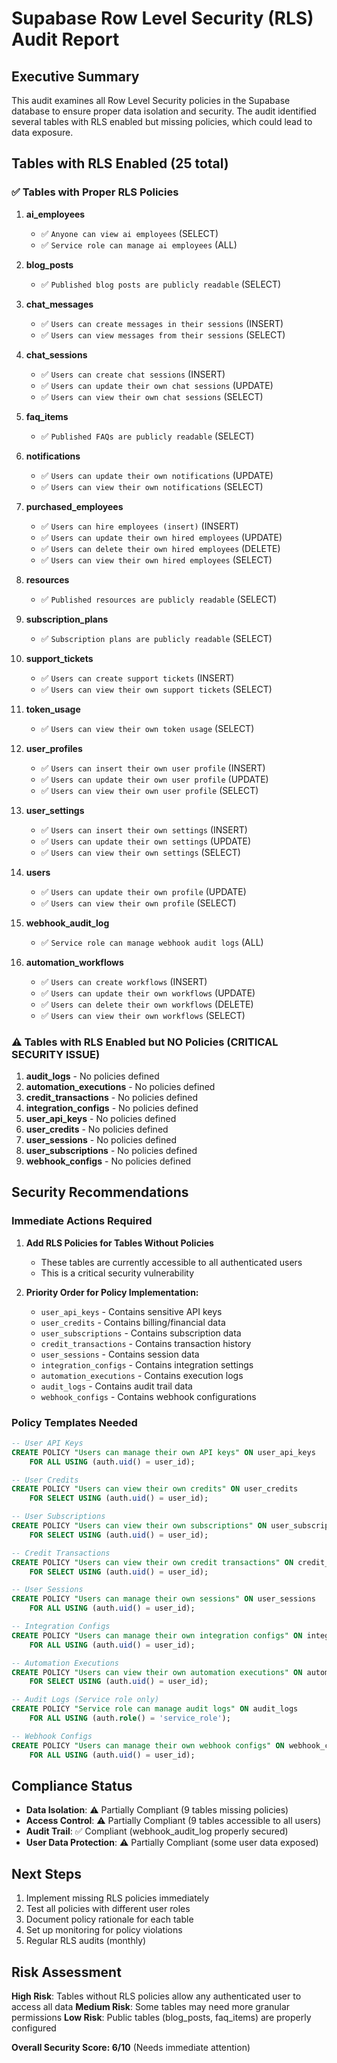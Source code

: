 # Supabase Row Level Security (RLS) Audit Report

## Executive Summary

This audit examines all Row Level Security policies in the Supabase database to ensure proper data isolation and security. The audit identified several tables with RLS enabled but missing policies, which could lead to data exposure.

## Tables with RLS Enabled (25 total)

### ✅ Tables with Proper RLS Policies

1. **ai_employees**
   - ✅ `Anyone can view ai employees` (SELECT)
   - ✅ `Service role can manage ai employees` (ALL)

2. **blog_posts**
   - ✅ `Published blog posts are publicly readable` (SELECT)

3. **chat_messages**
   - ✅ `Users can create messages in their sessions` (INSERT)
   - ✅ `Users can view messages from their sessions` (SELECT)

4. **chat_sessions**
   - ✅ `Users can create chat sessions` (INSERT)
   - ✅ `Users can update their own chat sessions` (UPDATE)
   - ✅ `Users can view their own chat sessions` (SELECT)

5. **faq_items**
   - ✅ `Published FAQs are publicly readable` (SELECT)

6. **notifications**
   - ✅ `Users can update their own notifications` (UPDATE)
   - ✅ `Users can view their own notifications` (SELECT)

7. **purchased_employees**
   - ✅ `Users can hire employees (insert)` (INSERT)
   - ✅ `Users can update their own hired employees` (UPDATE)
   - ✅ `Users can delete their own hired employees` (DELETE)
   - ✅ `Users can view their own hired employees` (SELECT)

8. **resources**
   - ✅ `Published resources are publicly readable` (SELECT)

9. **subscription_plans**
   - ✅ `Subscription plans are publicly readable` (SELECT)

10. **support_tickets**
    - ✅ `Users can create support tickets` (INSERT)
    - ✅ `Users can view their own support tickets` (SELECT)

11. **token_usage**
    - ✅ `Users can view their own token usage` (SELECT)

12. **user_profiles**
    - ✅ `Users can insert their own user profile` (INSERT)
    - ✅ `Users can update their own user profile` (UPDATE)
    - ✅ `Users can view their own user profile` (SELECT)

13. **user_settings**
    - ✅ `Users can insert their own settings` (INSERT)
    - ✅ `Users can update their own settings` (UPDATE)
    - ✅ `Users can view their own settings` (SELECT)

14. **users**
    - ✅ `Users can update their own profile` (UPDATE)
    - ✅ `Users can view their own profile` (SELECT)

15. **webhook_audit_log**
    - ✅ `Service role can manage webhook audit logs` (ALL)

16. **automation_workflows**
    - ✅ `Users can create workflows` (INSERT)
    - ✅ `Users can update their own workflows` (UPDATE)
    - ✅ `Users can delete their own workflows` (DELETE)
    - ✅ `Users can view their own workflows` (SELECT)

### ⚠️ Tables with RLS Enabled but NO Policies (CRITICAL SECURITY ISSUE)

1. **audit_logs** - No policies defined
2. **automation_executions** - No policies defined
3. **credit_transactions** - No policies defined
4. **integration_configs** - No policies defined
5. **user_api_keys** - No policies defined
6. **user_credits** - No policies defined
7. **user_sessions** - No policies defined
8. **user_subscriptions** - No policies defined
9. **webhook_configs** - No policies defined

## Security Recommendations

### Immediate Actions Required

1. **Add RLS Policies for Tables Without Policies**
   - These tables are currently accessible to all authenticated users
   - This is a critical security vulnerability

2. **Priority Order for Policy Implementation:**
   - `user_api_keys` - Contains sensitive API keys
   - `user_credits` - Contains billing/financial data
   - `user_subscriptions` - Contains subscription data
   - `credit_transactions` - Contains transaction history
   - `user_sessions` - Contains session data
   - `integration_configs` - Contains integration settings
   - `automation_executions` - Contains execution logs
   - `audit_logs` - Contains audit trail data
   - `webhook_configs` - Contains webhook configurations

### Policy Templates Needed

```sql
-- User API Keys
CREATE POLICY "Users can manage their own API keys" ON user_api_keys
    FOR ALL USING (auth.uid() = user_id);

-- User Credits
CREATE POLICY "Users can view their own credits" ON user_credits
    FOR SELECT USING (auth.uid() = user_id);

-- User Subscriptions
CREATE POLICY "Users can view their own subscriptions" ON user_subscriptions
    FOR SELECT USING (auth.uid() = user_id);

-- Credit Transactions
CREATE POLICY "Users can view their own credit transactions" ON credit_transactions
    FOR SELECT USING (auth.uid() = user_id);

-- User Sessions
CREATE POLICY "Users can manage their own sessions" ON user_sessions
    FOR ALL USING (auth.uid() = user_id);

-- Integration Configs
CREATE POLICY "Users can manage their own integration configs" ON integration_configs
    FOR ALL USING (auth.uid() = user_id);

-- Automation Executions
CREATE POLICY "Users can view their own automation executions" ON automation_executions
    FOR SELECT USING (auth.uid() = user_id);

-- Audit Logs (Service role only)
CREATE POLICY "Service role can manage audit logs" ON audit_logs
    FOR ALL USING (auth.role() = 'service_role');

-- Webhook Configs
CREATE POLICY "Users can manage their own webhook configs" ON webhook_configs
    FOR ALL USING (auth.uid() = user_id);
```

## Compliance Status

- **Data Isolation**: ⚠️ Partially Compliant (9 tables missing policies)
- **Access Control**: ⚠️ Partially Compliant (9 tables accessible to all users)
- **Audit Trail**: ✅ Compliant (webhook_audit_log properly secured)
- **User Data Protection**: ⚠️ Partially Compliant (some user data exposed)

## Next Steps

1. Implement missing RLS policies immediately
2. Test all policies with different user roles
3. Document policy rationale for each table
4. Set up monitoring for policy violations
5. Regular RLS audits (monthly)

## Risk Assessment

**High Risk**: Tables without RLS policies allow any authenticated user to access all data
**Medium Risk**: Some tables may need more granular permissions
**Low Risk**: Public tables (blog_posts, faq_items) are properly configured

**Overall Security Score: 6/10** (Needs immediate attention)
